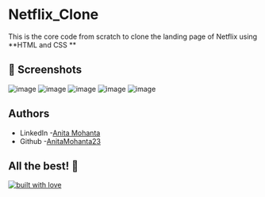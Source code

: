 # Netflix_Clone

This is the core code from scratch to clone the landing page of Netflix using **HTML and CSS **

## 📸 Screenshots
![image](https://github.com/AnitaMohanta23/Netflix_Clone/assets/124444765/fe89375b-e235-47a7-8166-ceb5f45a346c)
![image](https://github.com/AnitaMohanta23/Netflix_Clone/assets/124444765/8584a18f-acee-495a-aab5-a18878806d44)
![image](https://github.com/AnitaMohanta23/Netflix_Clone/assets/124444765/a42ae315-312d-48a3-b981-1e4358901220)
![image](https://github.com/AnitaMohanta23/Netflix_Clone/assets/124444765/e9f632f8-d82b-41ac-b861-3244416612b9)
![image](https://github.com/AnitaMohanta23/Netflix_Clone/assets/124444765/0dbada17-4bfe-4132-a0bf-45c7f26a9d11)

## Authors
- LinkedIn -[Anita Mohanta]( https://linkedin.com/in/anita-mohanta-643717228)
- Github -[AnitaMohanta23](https://github.com/AnitaMohanta23/My_portfolio)





## All the best! 🥇

<p align="center">

[![built with love](https://forthebadge.com/images/badges/built-with-love.svg)](https://github.com/AnitaMohanta23/Netflix_Clone)

</p>

